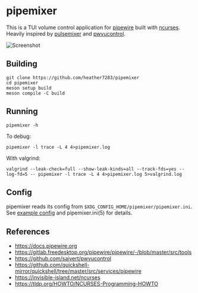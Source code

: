 # pipemixer
This is a TUI volume control application for [pipewire] built with [ncurses].
Heavily inspired by [pulsemixer] and [pwvucontrol].

![Screenshot](screenshot.png)

## Building
```
git clone https://github.com/heather7283/pipemixer
cd pipemixer
meson setup build
meson compile -C build
```

## Running
```
pipemixer -h
```
To debug:
```
pipemixer -l trace -L 4 4>pipemixer.log
```
With valgrind:
```
valgrind --leak-check=full --show-leak-kinds=all --track-fds=yes --log-fd=5 -- pipemixer -l trace -L 4 4>pipemixer.log 5>valgrind.log
```

## Config
pipemixer reads its config from `$XDG_CONFIG_HOME/pipemixer/pipemixer.ini`.
See [example config](pipemixer.ini) and pipemixer.ini(5) for details.

## References
- https://docs.pipewire.org
- https://gitlab.freedesktop.org/pipewire/pipewire/-/blob/master/src/tools
- https://github.com/saivert/pwvucontrol
- https://github.com/quickshell-mirror/quickshell/tree/master/src/services/pipewire
- https://invisible-island.net/ncurses
- https://tldp.org/HOWTO/NCURSES-Programming-HOWTO

[pipewire]: https://pipewire.org/
[pulsemixer]: https://github.com/GeorgeFilipkin/pulsemixer
[pwvucontrol]: https://github.com/saivert/pwvucontrol
[ncurses]: https://invisible-island.net/ncurses


